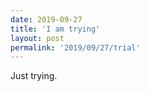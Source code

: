 ```yaml
---
date: 2019-09-27
title: 'I am trying'
layout: post
permalink: '2019/09/27/trial'
---
```



Just trying.